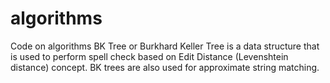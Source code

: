 # algorithms
Code on algorithms
BK Tree or Burkhard Keller Tree is a data structure that is used to perform spell check based on Edit Distance (Levenshtein distance) concept. BK trees are also used for approximate string matching.

